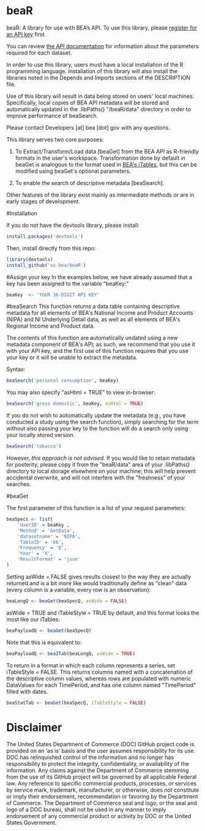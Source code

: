 # beaR
beaR: A library for use with BEA’s API.
To use this library, please [register for an API key](http://www.bea.gov/API/signup/index.cfm) first.

You can review [the API documentation](http://www.bea.gov/API/bea_web_service_api_user_guide.htm) for information about the parameters required for each dataset.

In order to use this library, users must have a local installation of the R programming language. Installation of this library will also install the libraries noted in the Depends and Imports sections of the DESCRIPTION file. 

Use of this library will result in data being stored on users' local machines. Specifically, local copies of BEA API metadata will be stored and automatically updated in the .libPaths() "/beaR/data" directory in order to improve performance of beaSearch.

Please contact Developers [at] bea [dot] gov with any questions.

This library serves two core purposes:

1.	To Extract/Transform/Load data [beaGet] from the BEA API as R-friendly formats in the user's workspace. Transformation done by default in beaGet is analogous to the format used in [BEA's iTables](http://www.bea.gov/itable/index.cfm), but this can be modified using beaGet's optional parameters.

2.	To enable the search of descriptive metadata [beaSearch].

Other features of the library exist mainly as intermediate methods or are in early stages of development.

#Installation

If you do not have the devtools library, please install:
```r
install.packages('devtools')
```

Then, install directly from this repo:
```r
library(devtools)
install_github('us-bea/beaR')
```

#Assign your key
In the examples below, we have already assumed that a key has been assigned to the variable "beaKey:"
```r
beaKey 	<- 'YOUR 36-DIGIT API KEY'
```
#beaSearch
This function returns a data.table containing descriptive metadata for all elements of BEA's National Income and Product Accounts (NIPA) and NI Underlying Detail data, as well as all elements of BEA's Regional Income and Product data.

The contents of this function are automatically undated using a new metadata component of BEA's API; as such, we recommend that you use it with your API key, and the first use of this function requires that you use your key or it will be unable to extract the metadata.

Syntax:
```r
beaSearch('personal consumption', beaKey)
```

You may also specify "asHtml = TRUE" to view in-browser:
```r
beaSearch('gross domestic', beaKey, asHtml = TRUE)
```

If you do not wish to automatically update the metadata (e.g., you have conducted a study using the search function), simply searching for the term without also passing your key to the function will do a search only using your locally stored version.

```r
beaSearch('tobacco')
```
However, *this approach is not advised.* If you would like to retain metadata for posterity, please copy it from the "beaR/data" area of your .libPaths() directory to local storage elsewhere on your machine; this will help prevent accidental overwrite, and will not interfere with the "freshness" of your searches.

#beaGet

The first parameter of this function is a list of your request parameters:
```r
beaSpecs <- list(
	'UserID' = beaKey ,
	'Method' = 'GetData',
	'datasetname' = 'NIPA',
	'TableID' = '66',
	'Frequency' = 'Q',
	'Year' = 'X',
	'ResultFormat' = 'json'
)
```

Setting asWide = FALSE gives results closest to the way they are actually returned and is a bit more like would traditionally define as "clean" data (every column is a variable, every row is an observation):
```r
beaLongQ <- beaGet(beaSpecQ, asWide = FALSE)
```

asWide = TRUE and iTableStyle = TRUE by default, and this format looks the most like our iTables:
```r
beaPayloadQ <- beaGet(beaSpecQ)
```

Note that this is equivalent to:
```r
beaPayloadQ <- bea2Tab(beaLongQ, asWide = TRUE)
```


To return in a format in which each column represents a series, set iTableStyle = FALSE.
This returns columns named with a concatenation of the descriptive column values, whereas rows are populated with numeric DataValues for each TimePeriod, and has one column named "TimePeriod" filled with dates.  
```r
beaStatTab <- beaGet(beaSpecQ, iTableStyle = FALSE)
```


# Disclaimer
The United States Department of Commerce (DOC) GitHub project code is provided on an ‘as is’ basis and the user assumes responsibility for its use. DOC has relinquished control of the information and no longer has responsibility to protect the integrity, confidentiality, or availability of the information. Any claims against the Department of Commerce stemming from the use of its GitHub project will be governed by all applicable Federal law. Any reference to specific commercial products, processes, or services by service mark, trademark, manufacturer, or otherwise, does not constitute or imply their endorsement, recommendation or favoring by the Department of Commerce. The Department of Commerce seal and logo, or the seal and logo of a DOC bureau, shall not be used in any manner to imply endorsement of any commercial product or activity by DOC or the United States Government.
